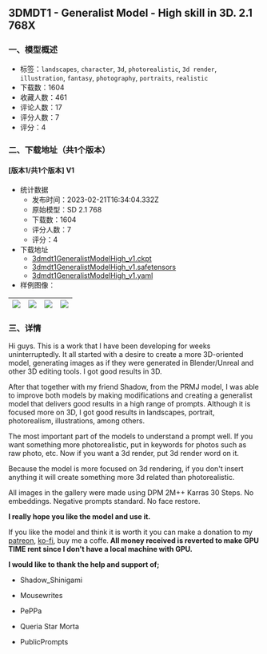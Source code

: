 ## 3DMDT1 - Generalist Model - High skill in 3D. 2.1 768X
### 一、模型概述

- 标签：`landscapes`, `character`, `3d`, `photorealistic`, `3d render`, `illustration`, `fantasy`, `photography`, `portraits`, `realistic`
- 下载数：1604
- 收藏人数：461
- 评论人数：17
- 评分人数：7
- 评分：4

### 二、下载地址（共1个版本）

#### [版本1/共1个版本] V1

- 统计数据
  - 发布时间：2023-02-21T16:34:04.332Z
  - 原始模型：SD 2.1 768
  - 下载数：1604
  - 评分人数：7
  - 评分：4
- 下载地址
  - [3dmdt1GeneralistModelHigh_v1.ckpt](https://civitai.com/api/download/models/12947?type=Model&format=PickleTensor&size=full&fp=fp16)
  - [3dmdt1GeneralistModelHigh_v1.safetensors](https://civitai.com/api/download/models/12947)
  - [3dmdt1GeneralistModelHigh_v1.yaml](https://civitai.com/api/download/models/12947?type=Config&format=Other)
- 样例图像：

| <img src="https://image.civitai.com/xG1nkqKTMzGDvpLrqFT7WA/43f8c029-4d25-45c0-d586-76286ba2ce00/width=450/128233.jpeg" /> | <img src="https://image.civitai.com/xG1nkqKTMzGDvpLrqFT7WA/72a188a1-3f33-4b07-e84f-975566ad4a00/width=450/127838.jpeg" /> | <img src="https://image.civitai.com/xG1nkqKTMzGDvpLrqFT7WA/fc501d2f-7019-4fe7-e775-d095df7fa900/width=450/127837.jpeg" /> | <img src="https://image.civitai.com/xG1nkqKTMzGDvpLrqFT7WA/1715c655-0f2d-4db0-7a05-9bb5f667e400/width=450/127836.jpeg" /> |
| ---- | ---- | ---- | ---- |


### 三、详情
<p>Hi guys. This is a work that I have been developing for weeks uninterruptedly. It all started with a desire to create a more 3D-oriented model, generating images as if they were generated in Blender/Unreal and other 3D editing tools. I got good results in 3D.</p><p>After that together with my friend Shadow, from the PRMJ model, I was able to improve both models by making modifications and creating a generalist model that delivers good results in a high range of prompts. Although it is focused more on 3D, I got good results in landscapes, portrait, photorealism, illustrations, among others.</p><p>The most important part of the models to understand a prompt well. If you want something more photorealistic, put in keywords for photos such as raw photo, etc. Now if you want a 3d render, put 3d render word on it.</p><p>Because the model is more focused on 3d rendering, if you don't insert anything it will create something more 3d related than photorealistic.</p><p>All images in the gallery were made using DPM 2M++ Karras 30 Steps. No embeddings. Negative prompts standard. No face restore.</p><p><strong>I really hope you like the model and use it.</strong></p><p></p><p>If you like the model and think it is worth it you can make a donation to my <a target="_blank" rel="ugc" href="https://www.patreon.com/user?u=81570187">patreon</a>, <a target="_blank" rel="ugc" href="https://ko-fi.com/jvkape">ko-fi</a>, buy me a coffe.<strong> All money received is reverted to make GPU TIME rent since I don't have a local machine with GPU.</strong></p><p></p><p><strong>I would like to thank the help and support of;</strong></p><ul><li><p>Shadow_Shinigami</p></li><li><p>Mousewrites</p></li><li><p>PePPa</p></li><li><p>Queria Star Morta</p></li><li><p>PublicPrompts</p></li></ul>